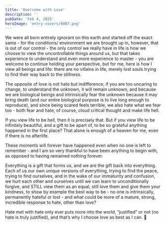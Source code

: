 ```yaml
---
title: 'Overcome with Love'
description: ''
pubDate: 'Feb 4, 2025'
heroImage: 'entry-covers/0007.png'
---
```


We were all born entirely ignorant on this earth and started off the exact same - for the conditions/ environment we are brought up in, however, that is out of our control - the only control we really have in life is how we choose to view the uncontrollable things around us, but that takes experience to understand and even more experience to master - you are welcome to continue holding your perspective, but for me, here is how I view all beings and life: there are no villains in life, merely lost souls trying to find their way back to the stillness.

The opposite of love is not hate but indifference; if you are too uncaring to change, to understand the unknown, it will remain unknown, and because we are biological beings and intrinsically fear the unknown because it may bring death (and our entire biological purpose is to live long enough to reproduce), and since being scared feels terrible, we also hate what we fear too - both fear and hate, of course, cloud critical thought and make life hell.

If you view life to be hell, then it is precisely that. But if you view life to be infinitely beautiful, and a gift to be apart of, to be so grateful anything happened in the first place? That alone is enough of a heaven for me, even if there is no afterlife.

These moments will forever have happened even when no one is left to remember - and I am so very thankful to have been anything to begin with, as opposed to having remained nothing forever.

Everything is a gift that forms us, and we are the gift back into everything. Each of us our own unique versions of everything, trying to find the peace, trying to find ourselves, and in the wake of our immaturity and confusion, we hurt each other and ourselves until we can learn to unconditionally forgive, and STILL view them as an equal, still love them and give them your kindness, to show by example the best way to be - no one is intrinsically, permanently hateful or lost - and what could be more of a mature, strong, incredible response to hate, other than love?

Hate met with hate only ever puts more into the world, “justified” or not (no hate is truly justified), and that’s why I choose love as best as I can. 💜
